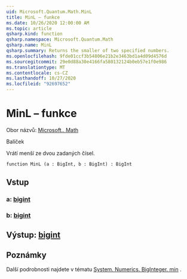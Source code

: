 ```yaml
---
uid: Microsoft.Quantum.Math.MinL
title: MinL – funkce
ms.date: 10/26/2020 12:00:00 AM
ms.topic: article
qsharp.kind: function
qsharp.namespace: Microsoft.Quantum.Math
qsharp.name: MinL
qsharp.summary: Returns the smaller of two specified numbers.
ms.openlocfilehash: 9fde01ccf3b54806e21b2e3463bd1a4d09d4576d
ms.sourcegitcommit: 29e0d88a30e4166fa580132124b0eb57e1f0e986
ms.translationtype: MT
ms.contentlocale: cs-CZ
ms.lasthandoff: 10/27/2020
ms.locfileid: "92697652"
---
```

# <a name="minl-function"></a>MinL – funkce

Obor názvů: [Microsoft.. Math](xref:Microsoft.Quantum.Math)

Balíček [](https://nuget.org/packages/)


Vrátí menší ze dvou zadaných čísel.

```qsharp
function MinL (a : BigInt, b : BigInt) : BigInt
```


## <a name="input"></a>Vstup

### <a name="a--bigint"></a>a: [bigint](xref:microsoft.quantum.lang-ref.bigint)




### <a name="b--bigint"></a>b: [bigint](xref:microsoft.quantum.lang-ref.bigint)





## <a name="output--bigint"></a>Výstup: [bigint](xref:microsoft.quantum.lang-ref.bigint)



## <a name="remarks"></a>Poznámky

Další podrobnosti najdete v tématu [System. Numerics. BigInteger. min](https://docs.microsoft.com/dotnet/api/system.numerics.biginteger.min) .